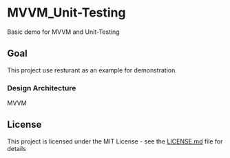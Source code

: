 # MVVM_Unit-Testing
Basic demo for MVVM and Unit-Testing

## Goal

This project use resturant as an example for demonstration.

### Design Architecture
MVVM

## License

This project is licensed under the MIT License - see the [LICENSE.md](LICENSE.md) file for details
